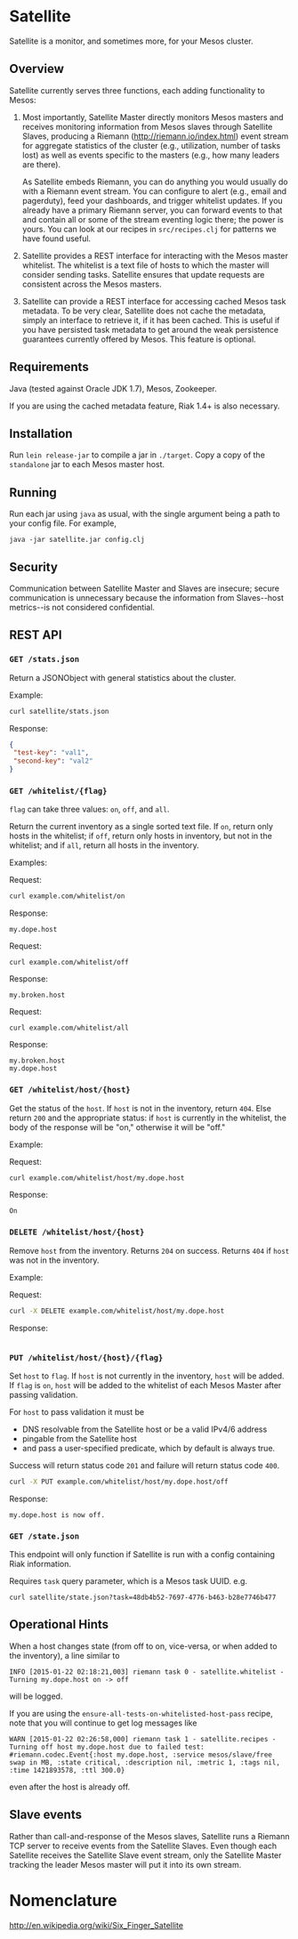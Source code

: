 # Satellite

Satellite is a monitor, and sometimes more, for your Mesos cluster.

## Overview

Satellite currently serves three functions, each adding functionality to Mesos:

1.  Most importantly, Satellite Master directly monitors Mesos masters and
    receives monitoring information from Mesos slaves through Satellite
    Slaves, producing a Riemann (http://riemann.io/index.html) event stream for
    aggregate statistics of the cluster (e.g., utilization, number of tasks
    lost) as well as events specific to the masters (e.g., how many leaders are
    there).

    As Satellite embeds Riemann, you can do anything you would usually do with a
    Riemann event stream. You can configure to alert (e.g., email and pagerduty),
    feed your dashboards, and trigger whitelist updates. If you already have a
    primary Riemann server, you can forward events to that and contain all or
    some of the stream eventing logic there; the power is yours. You can look at
    our recipes in `src/recipes.clj` for patterns we have found useful.

2.  Satellite provides a REST interface for interacting with the Mesos master
    whitelist. The whitelist is a text file of hosts to which the master will
    consider sending tasks. Satellite ensures that update requests are consistent
    across the Mesos masters.

3.  Satellite can provide a REST interface for accessing cached Mesos task
    metadata. To be very clear, Satellite does not cache the metadata, simply an
    interface to retrieve it, if it has been cached. This is useful if you have
    persisted task metadata to get around the weak persistence guarantees 
    currently offered by Mesos. This feature is optional.

## Requirements

Java (tested against Oracle JDK 1.7), Mesos, Zookeeper.

If you are using the cached metadata feature, Riak 1.4+ is also necessary.

## Installation

Run `lein release-jar` to compile a jar in `./target`. Copy a copy of the
`standalone` jar to each Mesos master host.

## Running

Run each jar using `java` as usual, with the single argument being a path to
your config file. For example,

```
java -jar satellite.jar config.clj
```

## Security

Communication between Satellite Master and Slaves are insecure; secure
communication is unnecessary because the information from Slaves--host
 metrics--is not considered confidential.

## REST API

### `GET /stats.json`

Return a JSONObject with  general statistics about the cluster.

Example:

```bash
curl satellite/stats.json
```

Response:

```json
{
 "test-key": "val1",
 "second-key": "val2"
}
```

### `GET /whitelist/{flag}`

`flag` can take three values: `on`, `off`, and `all`.

Return the current inventory as a single sorted text file. If `on`, return only
hosts in the whitelist; if `off`, return only hosts in inventory, but not in
the whitelist; and if `all`, return all hosts in the inventory.

Examples:

Request:

```bash
curl example.com/whitelist/on
```

Response:

```
my.dope.host
```

Request:

```
curl example.com/whitelist/off
```

Response:

```
my.broken.host
```

Request:

```
curl example.com/whitelist/all
```

Response:

```
my.broken.host
my.dope.host
```

### `GET /whitelist/host/{host}`

Get the status of the `host`. If `host` is not in the inventory, return `404`.
Else return `200` and the appropriate status: if `host` is currently in the
whitelist, the body of the response will be "on," otherwise it will be "off."

Example:

Request:

```bash
curl example.com/whitelist/host/my.dope.host
```

Response:

```
On
```

### `DELETE /whitelist/host/{host}`

Remove `host` from the inventory. Returns `204` on success. Returns `404` if
`host` was not in the inventory.

Example:

Request:

```bash
curl -X DELETE example.com/whitelist/host/my.dope.host
```

Response:

```
```

### `PUT /whitelist/host/{host}/{flag}`

Set `host` to `flag`. If `host` is not currently in the inventory, `host` will
be added. If `flag` is `on`, `host` will be added to the whitelist of each Mesos
Master after passing validation.

For `host` to pass validation it must be

* DNS resolvable from the Satellite host or be a valid IPv4/6 address
* pingable from the Satellite host
* and pass a user-specified predicate, which by default is always true.

Success will return status code `201` and failure will return status code `400`.

```bash
curl -X PUT example.com/whitelist/host/my.dope.host/off
```

Response:

```
my.dope.host is now off.
```

### `GET /state.json`

This endpoint will only function if Satellite is run with a config containing
Riak information.

Requires `task` query parameter, which is a Mesos task UUID. e.g.

```
curl satellite/state.json?task=48db4b52-7697-4776-b463-b28e7746b477
```

## Operational Hints

When a host changes state (from off to on, vice-versa, or when added to the
inventory), a line similar to

```
INFO [2015-01-22 02:18:21,003] riemann task 0 - satellite.whitelist - Turning my.dope.host on -> off
```

will be logged.

If you are using the `ensure-all-tests-on-whitelisted-host-pass` recipe, note
that you will continue to get log messages like

```
WARN [2015-01-22 02:26:58,000] riemann task 1 - satellite.recipes - Turning off host my.dope.host due to failed test: #riemann.codec.Event{:host my.dope.host, :service mesos/slave/free swap in MB, :state critical, :description nil, :metric 1, :tags nil, :time 1421893578, :ttl 300.0}
```

even after the host is already off.

## Slave events

Rather than call-and-response of the Mesos slaves, Satellite runs a Riemann TCP
server to receive events from the Satellite Slaves. Even though each Satellite
receives the Satellite Slave event stream, only the Satellite Master tracking
the leader Mesos master will put it into its own stream.

# Nomenclature

http://en.wikipedia.org/wiki/Six_Finger_Satellite
